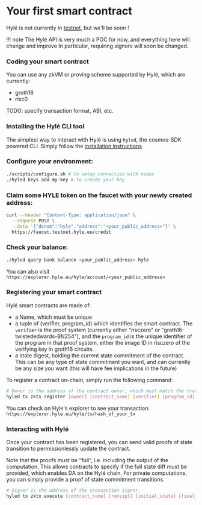 # Your first smart contract

Hylé is not currently in [testnet](testnet.md), but we'll be soon !

!!! note
    The Hylé API is very much a POC for now, and everything here will change and improve
    In particular, requiring signers will soon be changed.

### Coding your smart contract

You can use any zkVM or proving scheme supported by Hylé, which are currently:
- groth16
- risc0

TODO: specify transaction format, ABI, etc.

### Installing the Hylé CLI tool

The simplest way to interact with Hylé is using `hyled`, the cosmos-SDK powered CLI.
Simply follow the [installation instructions](hyled-install-instructions.md).

### Configure your environment:
```bash
./scripts/configure.sh # to setup connection with nodes
./hyled keys add my-key # to create your key
```
### Claim some HYLE token on the faucet with your newly created address:
```bash
curl --header "Content-Type: application/json" \
  --request POST \
  --data '{"denom":"hyle","address":"<your_public_address>"}' \
  https://faucet.testnet.hyle.eu/credit
```
### Check your balance:
```bash
./hyled query bank balance <your_public_address> hyle
```
You can also visit `https://explorer.hyle.eu/hyle/account/<your_public_address>`


### Registering your smart contract

Hylé smart contracts are made of:
- a Name, which must be unique
- a tuple of (verifier, program_id) which identifies the smart contract. The `verifier` is the proof system (currently either "risczero" or "groth16-twistededwards-BN254"), and the `program_id` is the unique identifier of the program in that proof system, either the image ID in risczero of the verifying key in groth16 circuits.
- a state digest, holding the current state commitment of the contract. This can be any type of state commitment you want, and can currently be any size you want (this will have fee implications in the future)

To register a contract on-chain, simply run the following command:

```bash
# Owner is the address of the contract owner, which must match the transaction signer for now.
hyled tx zktx register [owner] [contract_name] [verifier] [program_id] [state_digest]
```


You can check on Hyle's explorer to see your transaction:
`https://explorer.hyle.eu/hyle/tx/hash_of_your_tx`
### Interacting with Hylé

Once your contract has been registered, you can send valid proofs of state transition to permissionlessly update the contract.

Note that the proofs must be "full", i.e. including the output of the computation.
This allows contracts to specify if the full state diff must be provided, which enables DA on the Hylé chain.
For private computations, you can simply provide a proof of state commitment transitions.

```bash
# Signer is the address of the transaction signer.
hyled tx zktx execute [contract_name] [receipt] [initial_state] [final_state] [signer]
```
